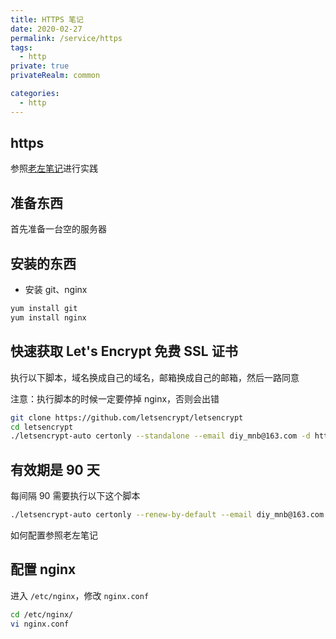 ```yaml
---
title: HTTPS 笔记
date: 2020-02-27
permalink: /service/https
tags:
  - http
private: true
privateRealm: common

categories:
  - http
---
```


## https

参照[老左笔记](https://www.laozuo.org/7676.html)进行实践

## 准备东西

首先准备一台空的服务器

## 安装的东西

- 安装 git、nginx

```sh
yum install git
yum install nginx
```

## 快速获取 Let's Encrypt 免费 SSL 证书

执行以下脚本，域名换成自己的域名，邮箱换成自己的邮箱，然后一路同意

注意：执行脚本的时候一定要停掉 nginx，否则会出错

```sh
git clone https://github.com/letsencrypt/letsencrypt
cd letsencrypt
./letsencrypt-auto certonly --standalone --email diy_mnb@163.com -d https.cym.today
```

## 有效期是 90 天

每间隔 90 需要执行以下这个脚本

```sh
./letsencrypt-auto certonly --renew-by-default --email diy_mnb@163.com -d https.cym.today
```

如何配置参照老左笔记

## 配置 nginx

进入 `/etc/nginx`，修改 `nginx.conf`

```sh
cd /etc/nginx/
vi nginx.conf
```
